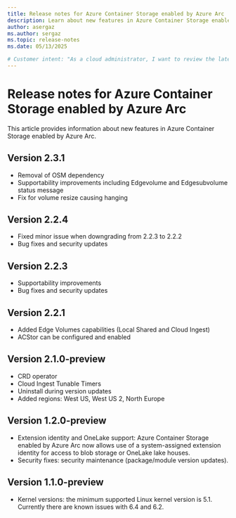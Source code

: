 ```yaml
---
title: Release notes for Azure Container Storage enabled by Azure Arc
description: Learn about new features in Azure Container Storage enabled by Azure Arc.
author: asergaz
ms.author: sergaz
ms.topic: release-notes
ms.date: 05/13/2025

# Customer intent: "As a cloud administrator, I want to review the latest release notes for Azure Container Storage enabled by Azure Arc, so that I can understand the new features and improvements to manage container data effectively."
---
```


# Release notes for Azure Container Storage enabled by Azure Arc

This article provides information about new features in Azure Container Storage enabled by Azure Arc.

## Version 2.3.1 

- Removal of OSM dependency
- Supportability improvements including Edgevolume and Edgesubvolume status message
- Fix for volume resize causing hanging 

## Version 2.2.4 

- Fixed minor issue when downgrading from 2.2.3 to 2.2.2
- Bug fixes and security updates 

## Version 2.2.3 

- Supportability improvements
- Bug fixes and security updates 

## Version 2.2.1 

- Added Edge Volumes capabilities (Local Shared and Cloud Ingest)
- ACStor can be configured and enabled 

## Version 2.1.0-preview

- CRD operator
- Cloud Ingest Tunable Timers
- Uninstall during version updates
- Added regions: West US, West US 2, North Europe

## Version 1.2.0-preview

- Extension identity and OneLake support: Azure Container Storage enabled by Azure Arc now allows use of a system-assigned extension identity for access to blob storage or OneLake lake houses.
- Security fixes: security maintenance (package/module version updates).

## Version 1.1.0-preview

- Kernel versions: the minimum supported Linux kernel version is 5.1. Currently there are known issues with 6.4 and 6.2.